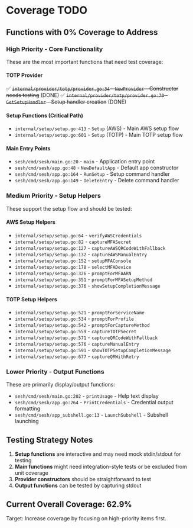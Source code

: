 # Coverage TODO

## Functions with 0% Coverage to Address

### High Priority - Core Functionality
These are the most important functions that need test coverage:

#### TOTP Provider
✅ ~~`internal/provider/totp/provider.go:34` - `NewProvider` - Constructor needs testing~~ (DONE)
✅ ~~`internal/provider/totp/provider.go:70` - `GetSetupHandler` - Setup handler creation~~ (DONE)

#### Setup Functions (Critical Path)
- `internal/setup/setup.go:413` - `Setup` (AWS) - Main AWS setup flow
- `internal/setup/setup.go:601` - `Setup` (TOTP) - Main TOTP setup flow

#### Main Entry Points
- `sesh/cmd/sesh/main.go:20` - `main` - Application entry point
- `sesh/cmd/sesh/app.go:48` - `NewDefaultApp` - Default app constructor
- `sesh/cmd/sesh/app.go:164` - `RunSetup` - Setup command handler
- `sesh/cmd/sesh/app.go:149` - `DeleteEntry` - Delete command handler

### Medium Priority - Setup Helpers
These support the setup flow and should be tested:

#### AWS Setup Helpers
- `internal/setup/setup.go:64` - `verifyAWSCredentials`
- `internal/setup/setup.go:82` - `captureMFASecret`
- `internal/setup/setup.go:127` - `captureAWSQRCodeWithFallback`
- `internal/setup/setup.go:132` - `captureAWSManualEntry`
- `internal/setup/setup.go:152` - `setupMFAConsole`
- `internal/setup/setup.go:178` - `selectMFADevice`
- `internal/setup/setup.go:326` - `promptForMFAARN`
- `internal/setup/setup.go:351` - `promptForMFASetupMethod`
- `internal/setup/setup.go:376` - `showSetupCompletionMessage`

#### TOTP Setup Helpers
- `internal/setup/setup.go:521` - `promptForServiceName`
- `internal/setup/setup.go:534` - `promptForProfile`
- `internal/setup/setup.go:542` - `promptForCaptureMethod`
- `internal/setup/setup.go:559` - `captureTOTPSecret`
- `internal/setup/setup.go:571` - `captureQRCodeWithFallback`
- `internal/setup/setup.go:576` - `captureManualEntry`
- `internal/setup/setup.go:591` - `showTOTPSetupCompletionMessage`
- `internal/setup/setup.go:677` - `captureQRWithRetry`

### Lower Priority - Output Functions
These are primarily display/output functions:

- `sesh/cmd/sesh/main.go:202` - `printUsage` - Help text display
- `sesh/cmd/sesh/app.go:264` - `PrintCredentials` - Credential output formatting
- `sesh/cmd/sesh/app_subshell.go:13` - `LaunchSubshell` - Subshell launching

## Testing Strategy Notes

1. **Setup functions** are interactive and may need mock stdin/stdout for testing
2. **Main functions** might need integration-style tests or be excluded from unit coverage
3. **Provider constructors** should be straightforward to test
4. **Output functions** can be tested by capturing stdout

## Current Overall Coverage: 62.9%

Target: Increase coverage by focusing on high-priority items first.